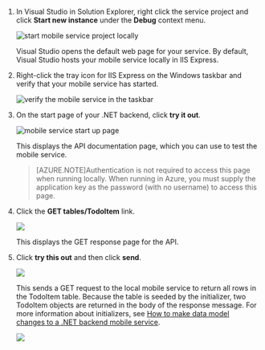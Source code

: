 
1. In Visual Studio in Solution Explorer, right click the service project and click **Start new instance** under the **Debug** context menu.

    ![start mobile service project locally](./media/mobile-services-dotnet-backend-test-local-service-api-documentation/vs-start-debug-service-project.png)

    Visual Studio opens the default web page for your service. By default, Visual Studio hosts your mobile service locally in IIS Express.

2. Right-click the tray icon for IIS Express on the Windows taskbar and verify that your mobile service has started.

     ![verify the mobile service in the taskbar](./media/mobile-services-dotnet-backend-test-local-service-api-documentation/iis-express-tray.png)

3. On the start page of your .NET backend, click **try it out**.

    ![mobile service start up page](./media/mobile-services-dotnet-backend-test-local-service-api-documentation/service-welcome-page.png)

    This displays the API documentation page, which you can use to test the mobile service.

    >[AZURE.NOTE]Authentication is not required to access this page when running locally. When running in Azure, you must supply the application key as the password (with no username) to access this page.

4. Click the **GET tables/TodoItem** link.

    ![](./media/mobile-services-dotnet-backend-test-local-service-api-documentation/service-api-documentation-page.png)
    
    This displays the GET response page for the API.

5. Click **try this out** and then click **send**.
 
    ![](./media/mobile-services-dotnet-backend-test-local-service-api-documentation/service-try-this-out-get-todoitems.png)

    This sends a GET request to the local mobile service to return all rows in the TodoItem table. Because the table is seeded by the initializer, two TodoItem objects are returned in the body of the response message. For more information about initializers, see [How to make data model changes to a .NET backend mobile service](../articles/mobile-services-dotnet-backend-how-to-use-code-first-migrations.md).

    ![](./media/mobile-services-dotnet-backend-test-local-service-api-documentation/service-try-this-out-get-response.png)

